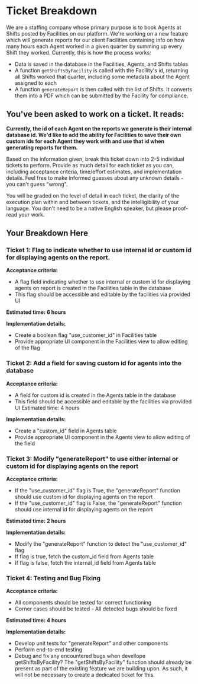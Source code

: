 # Ticket Breakdown

We are a staffing company whose primary purpose is to book Agents at Shifts posted by Facilities on our platform. We're working on a new feature which will generate reports for our client Facilities containing info on how many hours each Agent worked in a given quarter by summing up every Shift they worked. Currently, this is how the process works:

- Data is saved in the database in the Facilities, Agents, and Shifts tables
- A function `getShiftsByFacility` is called with the Facility's id, returning all Shifts worked that quarter, including some metadata about the Agent assigned to each
- A function `generateReport` is then called with the list of Shifts. It converts them into a PDF which can be submitted by the Facility for compliance.

## You've been asked to work on a ticket. It reads:

**Currently, the id of each Agent on the reports we generate is their internal database id. We'd like to add the ability for Facilities to save their own custom ids for each Agent they work with and use that id when generating reports for them.**

Based on the information given, break this ticket down into 2-5 individual tickets to perform. Provide as much detail for each ticket as you can, including acceptance criteria, time/effort estimates, and implementation details. Feel free to make informed guesses about any unknown details - you can't guess "wrong".

You will be graded on the level of detail in each ticket, the clarity of the execution plan within and between tickets, and the intelligibility of your language. You don't need to be a native English speaker, but please proof-read your work.

## Your Breakdown Here

### Ticket 1: Flag to indicate whether to use internal id or custom id for displaying agents on the report.

**Acceptance criteria:**

- A flag field indicating whether to use internal or custom id for displaying agents on report is created in the Facilities table in the database
- This flag should be accessible and editable by the facilities via provided UI

**Estimated time: 6 hours**

**Implementation details:**

- Create a boolean flag "use_customer_id" in Facilities table
- Provide appropriate UI component in the Facilities view to allow editing of the flag

### Ticket 2: Add a field for saving custom id for agents into the database

**Acceptance criteria:**

- A field for custom id is created in the Agents table in the database
- This field should be accessible and editable by the facilities via provided UI
  Estimated time: 4 hours

**Implementation details:**

- Create a "custom_id" field in Agents table
- Provide appropriate UI component in the Agents view to allow editing of the field

### Ticket 3: Modify "generateReport" to use either internal or custom id for displaying agents on the report

**Acceptance criteria:**

- If the "use_customer_id" flag is True, the "generateReport" function should use custom id for displaying agents on the report
- If the "use_customer_id" flag is False, the "generateReport" function should use internal id for displaying agents on the report

**Estimated time: 2 hours**

**Implementation details:**

- Modify the "generateReport" function to detect the "use_customer_id" flag
- If flag is true, fetch the custom_id field from Agents table
- If flag is false, fetch the internal_id field from Agents table 

### Ticket 4: Testing and Bug Fixing

**Acceptance criteria:**

- All components should be tested for correct functioning
- Corner cases should be tested - All detected bugs should be fixed

**Estimated time: 4 hours**

**Implementation details:**

- Develop unit tests for "generateReport" and other components
- Perform end-to-end testing
- Debug and fix any encountered bugs when devellope getShiftsByFacility? The "getShiftsByFacility" function should already be present as part of the existing feature we are building upon. As such, it will not be necessary to create a dedicated ticket for this.
